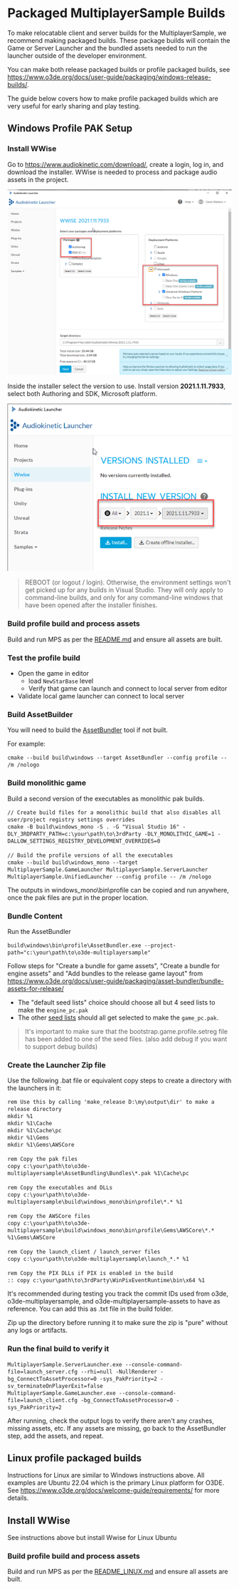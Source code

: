 # Packaged MultiplayerSample Builds
To make relocatable client and server builds for the MultiplayerSample, we recommend making packaged builds. These package builds will contain the Game or Server Launcher and the bundled assets needed to run the launcher outside of the developer environment.

You can make both release packaged builds or profile packaged builds, see https://www.o3de.org/docs/user-guide/packaging/windows-release-builds/.

The guide below covers how to make profile packaged builds which are very useful for early sharing and play testing.

## Windows Profile PAK Setup


### Install WWise
Go to https://www.audiokinetic.com/download/, create a login, log in, and download the installer. WWise is needed to process and package audio assets in the project.

![WWise installer options](Media/wwise_installer_options.png)

Inside the installer select the version to use.  Install version **2021.1.11.7933**, select both Authoring and SDK, Microsoft platform.

![WWise version selection](Media/wwise_installer_version_selection.png)

> REBOOT (or logout / login). Otherwise, the environment settings won't get picked up for any builds in Visual Studio. They will only apply to command-line builds, and only for any command-line windows that have been opened after the installer finishes.

### Build profile build and process assets

Build and run MPS as per the [README.md](../README.md) and ensure all assets are built.

### Test the profile build

* Open the game in editor
    * load `NewStarBase` level
    * Verify that game can launch and connect to local server from editor
* Validate local game launcher can connect to local server

### Build AssetBuilder

You will need to build the [AssetBundler](https://www.o3de.org/docs/user-guide/packaging/asset-bundler/overview/) tool if not built.

For example:
```shell
cmake --build build\windows --target AssetBundler --config profile -- /m /nologo
```

### Build monolithic game

Build a second version of the executables as monolithic pak builds.

``` shell
// Create build files for a monolithic build that also disables all user/project registry settings overrides
cmake -B build\windows_mono -S . -G "Visual Studio 16" -DLY_3RDPARTY_PATH=c:\your\path\to\3rdParty -DLY_MONOLITHIC_GAME=1 -DALLOW_SETTINGS_REGISTRY_DEVELOPMENT_OVERRIDES=0

// Build the profile versions of all the executables
cmake --build build\windows_mono --target MultiplayerSample.GameLauncher MultiplayerSample.ServerLauncher MultiplayerSample.UnifiedLauncher --config profile -- /m /nologo
```

The outputs in windows_mono\bin\profile can be copied and run anywhere, once the pak files are put in the proper location.


### Bundle Content

Run the  AssetBundler

```
build\windows\bin\profile\AssetBundler.exe --project-path="c:\your\path\to\o3de-multiplayersample"
```

Follow steps for "Create a bundle for game assets", "Create a bundle for engine assets" and "Add bundles to the release game layout" from https://www.o3de.org/docs/user-guide/packaging/asset-bundler/bundle-assets-for-release/

* The "default seed lists" choice should choose all but 4 seed lists to make the `engine_pc.pak`
* The other [seed lists](https://github.com/o3de/o3de-multiplayersample/tree/development/AssetBundling/SeedLists) should all get selected to make the `game_pc.pak`.

> It's important to make sure that the bootstrap.game.profile.setreg file has been added to one of the seed files. (also add debug if you want to support debug builds)

### Create the Launcher Zip file

Use the following .bat file or equivalent copy steps to create a directory with the launchers in it:
```shell
rem Use this by calling 'make_release D:\my\output\dir' to make a release directory
mkdir %1
mkdir %1\Cache
mkdir %1\Cache\pc
mkdir %1\Gems
mkdir %1\Gems\AWSCore
 
rem Copy the pak files
copy c:\your\path\to\o3de-multiplayersample\AssetBundling\Bundles\*.pak %1\Cache\pc
 
rem Copy the executables and DLLs
copy c:\your\path\to\o3de-multiplayersample\build\windows_mono\bin\profile\*.* %1
 
rem Copy the AWSCore files
copy c:\your\path\to\o3de-multiplayersample\build\windows_mono\bin\profile\Gems\AWSCore\*.* %1\Gems\AWSCore
 
rem Copy the launch_client / launch_server files
copy c:\your\path\to\o3de-multiplayersample\launch_*.* %1
 
rem Copy the PIX DLLs if PIX is enabled in the build
:: copy c:\your\path\to\3rdParty\WinPixEventRuntime\bin\x64 %1
```

It's recommended during testing you track the commit IDs used from o3de, o3de-multiplayersample, and o3de-multiplayersample-assets to have as reference. 
You can add this as .txt file in the build folder.

Zip up the directory before running it to make sure the zip is "pure" without any logs or artifacts.

### Run the final build to verify it

```shell
MultiplayerSample.ServerLauncher.exe --console-command-file=launch_server.cfg --rhi=null -NullRenderer -bg_ConnectToAssetProcessor=0 -sys_PakPriority=2 -sv_terminateOnPlayerExit=false
MultiplayerSample.GameLauncher.exe --console-command-file=launch_client.cfg -bg_ConnectToAssetProcessor=0 -sys_PakPriority=2
```

After running, check the output logs to verify there aren't any crashes, missing assets, etc. If any assets are missing, go back to the AssetBundler step, add the assets, and repeat.

## Linux profile packaged builds

Instructions for Linux are similar to Windows instructions above. All examples are Ubuntu 22.04 which is the primary Linux platform for O3DE. See https://www.o3de.org/docs/welcome-guide/requirements/ for more details.

## Install WWise
See instructions above but install Wwise for Linux Ubuntu

### Build profile build and process assets

Build and run MPS as per the [README_LINUX.md](../README_LINUX.md) and ensure all assets are built.